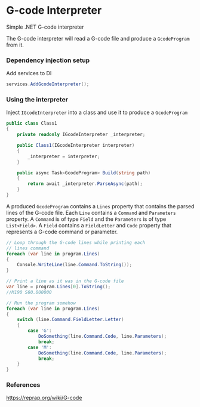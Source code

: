 # G-code Interpreter

Simple .NET G-code interpreter


The G-code interpreter will read a G-code file and produce a `GcodeProgram`
from it.

### Dependency injection setup

Add services to DI

```csharp
services.AddGcodeInterpreter();
```

### Using the interpreter

Inject `IGcodeInterpreter` into a class and use it to produce a `GcodeProgram`

```csharp
public class Class1
{
    private readonly IGcodeInterpreter _interpreter;

    public Class1(IGcodeInterpreter interpreter)
    {
        _interpreter = interpreter;
    }

    public async Task<GcodeProgram> Build(string path)
    {
        return await _interpreter.ParseAsync(path);
    }
}
```

A produced `GcodeProgram` contains a `Lines` property that contains the parsed lines of the G-code file.
Each `Line` contains a `Command` and `Parameters` property. A `Command` is of type `Field` and the `Parameters`
is of type `List<Field>`. A `Field` contains a `FieldLetter` and `Code` property that represents a G-code
command or parameter.


```csharp
// Loop through the G-code lines while printing each
// lines command
foreach (var line in program.Lines)
{
    Console.WriteLine(line.Command.ToString());
}
```

```csharp
// Print a line as it was in the G-code file
var line = program.Lines[0].ToString();
//M190 S60.000000
```

```csharp
// Run the program somehow
foreach (var line in program.Lines)
{
    switch (line.Command.FieldLetter.Letter)
    {
        case 'G':
            DoSomething(line.Command.Code, line.Parameters);
            break;
        case 'M':
            DoSomething(line.Command.Code, line.Parameters);
            break;
    }
}
```


### References

https://reprap.org/wiki/G-code